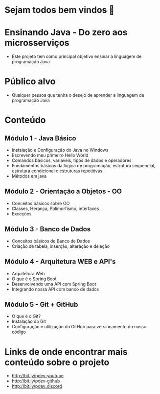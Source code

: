 # Sejam todos bem vindos 👋

# Ensinando Java - Do zero aos microsserviços
- Este projeto tem como principal objetivo ensinar a linguagem de programação Java

# Público alvo
- Qualquer pessoa que tenha o desejo de aprender a linguagem de programação Java

# Conteúdo

## Módulo 1 - Java Básico 
 - Instalação e Configuração do Java no Windows
 - Escrevendo meu primeiro Hello World
 - Comandos básicos, variáveis, tipos de dados e operadores
 - Fundamentos básicos da lógica de programação, estrutura sequencial, estrutura condicional e estruturas repetitivas 
 - Métodos em java

## Módulo 2 - Orientação a Objetos - OO
 - Conceitos básicos sobre OO
 - Classes, Herança, Polimorfismo, interfaces
 - Exceções

## Módulo 3 - Banco de Dados
 - Conceitos básicos de Banco de Dados
 - Criação de tabela, inserção, alteração e deleção

## Módulo 4 - Arquitetura WEB e API's
 - Arquitetura Web
 - O que é o Spring Boot
 - Desenvolvendo uma API com Spring Boot
 - Integrando nossa API com banco de dados

## Módulo 5 - Git + GitHub
 - O que é o Git? 
 - Instalação do Git
 - Configuração e utilização do GitHub para versionamento do nosso código

# Links de onde encontrar mais conteúdo sobre o projeto
- http://bit.ly/pdev-youtube
- http://bit.ly/pdev-github
- http://bit.ly/pdev_discord


<!--
**paneladev/paneladev** is a ✨ _special_ ✨ repository because its `README.md` (this file) appears on your GitHub profile.

Here are some ideas to get you started:

- 🔭 I’m currently working on ...
- 🌱 I’m currently learning ...
- 👯 I’m looking to collaborate on ...
- 🤔 I’m looking for help with ...
- 💬 Ask me about ...
- 📫 How to reach me: ...
- 😄 Pronouns: ...
- ⚡ Fun fact: ...
-->


